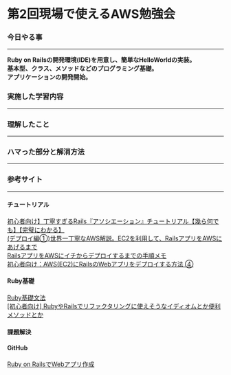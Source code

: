 # 第2回現場で使えるAWS勉強会

### 今日やる事
****
**Ruby on Railsの開発環境(IDE)を用意し、簡単なHelloWorldの実装。**  
**基本型、クラス、メソッドなどのプログラミング基礎。**  
**アプリケーションの開発開始。**


### 実施した学習内容
****


### 理解したこと
****


### ハマった部分と解消方法
****


### 参考サイト
****
#### チュートリアル
[初心者向け】丁寧すぎるRails『アソシエーション』チュートリアル【幾ら何でも】【完璧にわかる】](https://qiita.com/kazukimatsumoto/items/14bdff681ec5ddac26d1)  
[(デプロイ編①)世界一丁寧なAWS解説。EC2を利用して、RailsアプリをAWSにあげるまで](https://qiita.com/naoki_mochizuki/items/814e0979217b1a25aa3e)  
[RailsアプリをAWSにイチからデプロイするまでの手順メモ](https://www.codeofduty.me/2018/01/31/railsapp-aws-deploy/)  
[初心者向け：AWS(EC2)にRailsのWebアプリをデプロイする方法 ④](https://qiita.com/iwaseasahi/items/b28f8b91c4638e2c57fd)  

#### Ruby基礎
[Ruby基礎文法](https://qiita.com/Fendo181/items/eb2cb17f32d99aa01f59)  
[[初心者向け] RubyやRailsでリファクタリングに使えそうなイディオムとか便利メソッドとか](https://qiita.com/jnchito/items/dedb3b889ab226933ccf)

#### 課題解決


#### GitHub
[Ruby on RailsでWebアプリ作成](https://github.com/koujienami/TimeLine)